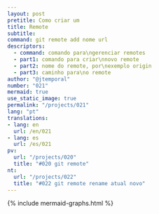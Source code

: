 ```yaml
---
layout: post
pretitle: Como criar um
title: Remote
subtitle: 
command: git remote add nome url
descriptors:
  - command: comando para\ngerenciar remotes
  - part1: comando para criar\nnovo remote
  - part2: nome do remote, por\nexemplo origin
  - part3: caminho para\no remote
author: "@jtemporal"
number: "021"
mermaid: true
use_static_image: true
permalink: "/projects/021"
lang: "pt"
translations:
- lang: en
  url: /en/021
- lang: es
  url: /es/021
pv:
  url: "/projects/020"
  title: "#020 git remote"
nt:
  url: "/projects/022"
  title: "#022 git remote rename atual novo"
---
```


{% include mermaid-graphs.html %}
